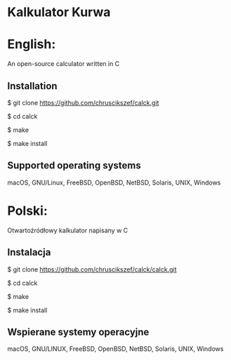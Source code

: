 # Kalkulator Kurwa

# English: 

An open-source calculator written in C

## Installation 
$ git clone https://github.com/chruscikszef/calck.git

$ cd calck

$ make

$ make install

## Supported operating systems
macOS, GNU/Linux, FreeBSD, OpenBSD, NetBSD, Solaris, UNIX, Windows

# Polski:

Otwartoźródłowy kalkulator napisany w C

## Instalacja
$ git clone https://github.com/chruscikszef/calck/calck.git

$ cd calck

$ make

$ make install

## Wspierane systemy operacyjne
macOS, GNU/LINUX, FreeBSD, OpenBSD, NetBSD, Solaris, UNIX, Windows


